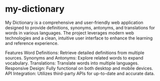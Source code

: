 # my-dictionary
My Dictionary is a comprehensive and user-friendly web application designed to provide definitions, synonyms, antonyms, and translations for words in various languages. The project leverages modern web technologies and a clean, intuitive user interface to enhance the learning and reference experience.

Features
Word Definitions: Retrieve detailed definitions from multiple sources.
Synonyms and Antonyms: Explore related words to expand vocabulary.
Translations: Translate words into multiple languages.
Responsive Design: Fully functional on both desktop and mobile devices.
API Integration: Utilizes third-party APIs for up-to-date and accurate data.

